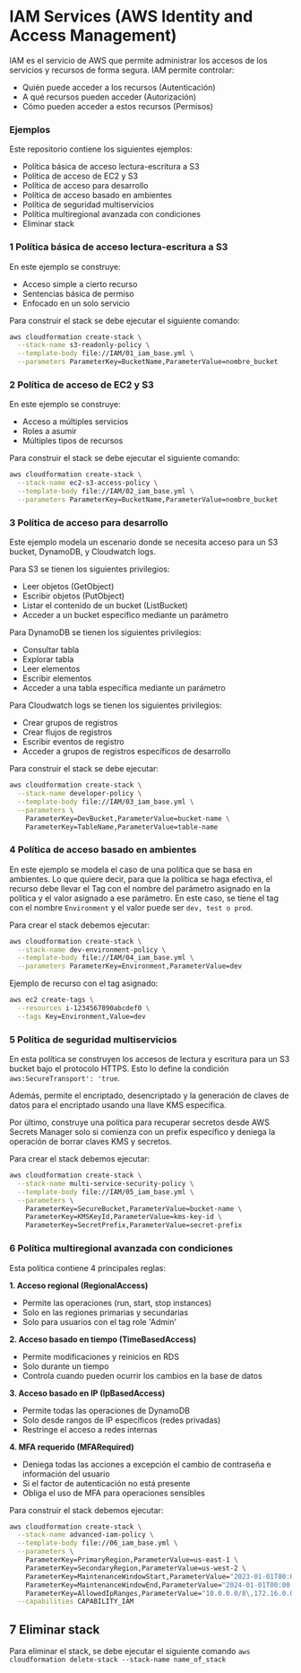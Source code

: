 # IAM Services (AWS Identity and Access Management)

IAM es el servicio de AWS que permite administrar los accesos de los servicios y recursos de forma segura. IAM permite controlar:

- Quién puede acceder a los recursos (Autenticación)
- A qué recursos pueden acceder (Autorización)
- Cómo pueden acceder a estos recursos (Permisos)

### Ejemplos

Este repositorio contiene los siguientes ejemplos:

- Política básica de acceso lectura-escritura a S3
- Política de acceso de EC2 y S3
- Política de acceso para desarrollo
- Política de acceso basado en ambientes
- Política de seguridad multiservicios
- Política multiregional avanzada con condiciones
- Eliminar stack

### 1 Política básica de acceso lectura-escritura a S3

En este ejemplo se construye:

- Acceso simple a cierto recurso
- Sentencias básica de permiso
- Enfocado en un solo servicio

Para construir el stack se debe ejecutar el siguiente comando:

```bash
aws cloudformation create-stack \
  --stack-name s3-readonly-policy \
  --template-body file://IAM/01_iam_base.yml \
  --parameters ParameterKey=BucketName,ParameterValue=nombre_bucket
```

### 2 Política de acceso de EC2 y S3

En este ejemplo se construye:

- Acceso a múltiples servicios
- Roles a asumir
- Múltiples tipos de recursos

Para construir el stack se debe ejecutar el siguiente comando:

```bash
aws cloudformation create-stack \
  --stack-name ec2-s3-access-policy \
  --template-body file://IAM/02_iam_base.yml \
  --parameters ParameterKey=BucketName,ParameterValue=nombre_bucket
```

### 3 Política de acceso para desarrollo

Este ejemplo modela un escenario donde se necesita acceso para un S3 bucket, DynamoDB, y Cloudwatch logs.

Para S3 se tienen los siguientes privilegios:

- Leer objetos (GetObject)
- Escribir objetos (PutObject)
- Listar el contenido de un bucket (ListBucket)
- Acceder a un bucket específico mediante un parámetro

Para DynamoDB se tienen los siguientes privilegios:

- Consultar tabla
- Explorar tabla
- Leer elementos
- Escribir elementos
- Acceder a una tabla específica mediante un parámetro

Para Cloudwatch logs se tienen los siguientes privilegios:

- Crear grupos de registros
- Crear flujos de registros
- Escribir eventos de registro
- Acceder a grupos de registros específicos de desarrollo

Para construir el stack se debe ejecutar:

```bash
aws cloudformation create-stack \
  --stack-name developer-policy \
  --template-body file://IAM/03_iam_base.yml \
  --parameters \
    ParameterKey=DevBucket,ParameterValue=bucket-name \
    ParameterKey=TableName,ParameterValue=table-name
```

### 4 Política de acceso basado en ambientes

En este ejemplo se modela el caso de una política que se basa en ambientes. Lo que quiere decir, para que la política se haga efectiva, el recurso debe llevar el Tag con el nombre del parámetro asignado en la política y el valor asignado a ese parámetro. En este caso, se tiene el tag con el nombre `Environment` y el valor puede ser `dev, test o prod`.

Para crear el stack debemos ejecutar:

```bash
aws cloudformation create-stack \
  --stack-name dev-environment-policy \
  --template-body file://IAM/04_iam_base.yml \
  --parameters ParameterKey=Environment,ParameterValue=dev
```

Ejemplo de recurso con el tag asignado:

```bash
aws ec2 create-tags \
  --resources i-1234567890abcdef0 \
  --tags Key=Environment,Value=dev
```

### 5 Política de seguridad multiservicios

En esta política se construyen los accesos de lectura y escritura para un S3 bucket bajo el protocolo HTTPS. Esto lo define la condición `aws:SecureTransport': 'true`. 

Además, permite el encriptado, desencriptado y la generación de claves de datos para el encriptado usando una llave KMS específica.

Por último, construye una política para recuperar secretos desde AWS Secrets Manager solo si comienza con un prefix específico y deniega la operación de borrar claves KMS y secretos.

Para crear el stack debemos ejecutar:

```bash
aws cloudformation create-stack \
  --stack-name multi-service-security-policy \
  --template-body file://IAM/05_iam_base.yml \
  --parameters \
    ParameterKey=SecureBucket,ParameterValue=bucket-name \
    ParameterKey=KMSKeyId,ParameterValue=kms-key-id \
    ParameterKey=SecretPrefix,ParameterValue=secret-prefix
```

### 6 Política multiregional avanzada con condiciones

Esta política contiene 4 principales reglas:

**1. Acceso regional (RegionalAccess)**

- Permite las operaciones (run, start, stop instances)
- Solo en las regiones primarias y secundarias
- Solo para usuarios con el tag role 'Admin'

**2. Acceso basado en tiempo (TimeBasedAccess)**

- Permite modificaciones y reinicios en RDS
- Solo durante un tiempo
- Controla cuando pueden ocurrir los cambios en la base de datos

**3. Acceso basado en IP (IpBasedAccess)**
- Permite todas las operaciones de DynamoDB
- Solo desde rangos de IP específicos (redes privadas)
- Restringe el acceso a redes internas

**4. MFA requerido (MFARequired)**
- Deniega todas las acciones a excepción el cambio de contraseña e información del usuario
- Si el factor de autenticación no está presente
- Obliga el uso de MFA para operaciones sensibles

Para construir el stack debemos ejecutar:

```bash
aws cloudformation create-stack \
  --stack-name advanced-iam-policy \
  --template-body file://06_iam_base.yml \
  --parameters \
    ParameterKey=PrimaryRegion,ParameterValue=us-east-1 \
    ParameterKey=SecondaryRegion,ParameterValue=us-west-2 \
    ParameterKey=MaintenanceWindowStart,ParameterValue="2023-01-01T00:00:00Z" \
    ParameterKey=MaintenanceWindowEnd,ParameterValue="2024-01-01T00:00:00Z" \
    ParameterKey=AllowedIpRanges,ParameterValue="10.0.0.0/8\,172.16.0.0/12" \
  --capabilities CAPABILITY_IAM
```

## 7 Eliminar stack

Para eliminar el stack, se debe ejecutar el siguiente comando `aws cloudformation delete-stack --stack-name name_of_stack`